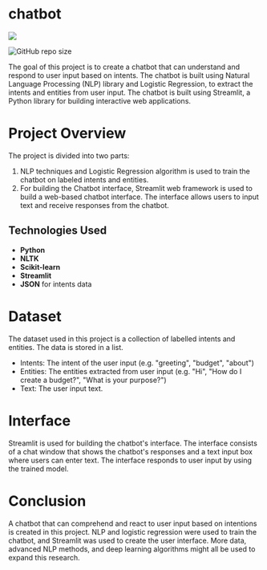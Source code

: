 # chatbot

<img src="./images/chatbot.png"/>

![GitHub repo size](https://img.shields.io/github/repo-size/sannketnikam/chatbot)

The goal of this project is to create a chatbot that can understand and respond to user input based on intents. The chatbot is built using Natural Language Processing (NLP) library and Logistic Regression, to extract the intents and entities from user input. The chatbot is built using Streamlit, a Python library for building interactive web applications.

# Project Overview
The project is divided into two parts:
1. NLP techniques and Logistic Regression algorithm is used to train the chatbot on labeled intents and entities.
2. For building the Chatbot interface, Streamlit web framework is used to build a web-based chatbot interface. The interface allows users to input text and receive responses from the chatbot.

## Technologies Used
- **Python**
- **NLTK**
- **Scikit-learn**
- **Streamlit**
- **JSON** for intents data


# Dataset
The dataset used in this project is a collection of labelled intents and entities. The data is stored in a list.
- Intents: The intent of the user input (e.g. "greeting", "budget", "about")
- Entities: The entities extracted from user input (e.g. "Hi", "How do I create a budget?", "What is your purpose?")
- Text: The user input text.

# Interface
Streamlit is used for building the chatbot's interface. The interface consists of a chat window that shows the chatbot's responses and a text input box where users can enter text. The interface responds to user input by using the trained model.

# Conclusion
A chatbot that can comprehend and react to user input based on intentions is created in this project. NLP and logistic regression were used to train the chatbot, and Streamlit was used to create the user interface. More data, advanced NLP methods, and deep learning algorithms might all be used to expand this research.
